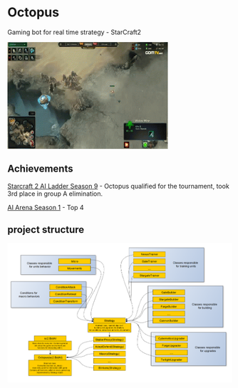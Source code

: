 # Octopus
Gaming bot for real time strategy - StarCraft2

![img1](.idea/zAwSN1u.gif)

## Achievements
 [Starcraft 2 AI Ladder Season 9](https://sc2ai.net/index.php?season=9) - Octopus qualified for the tournament, took 3rd place in group A elimination.

 [AI Arena Season 1](https://aiarena.net/seasons/stats/40/octopus_v2-season-1) - Top 4

## project structure
![img1](.idea/sc2_bot_v2_project_graph_2.jpg)


 
